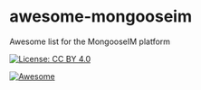 # awesome-mongooseim
Awesome list for the MongooseIM platform

[![License: CC BY 4.0](https://img.shields.io/badge/License-CC%20BY-lightgrey.svg)](http://creativecommons.org/licenses/by/4.0/)

[![Awesome](https://awesome.re/badge.svg)](https://awesome.re)

